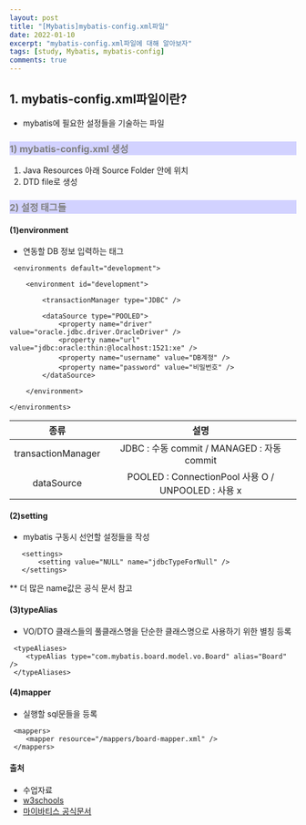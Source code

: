 ```yaml
---
layout: post
title: "[Mybatis]mybatis-config.xml파일"
date: 2022-01-10
excerpt: "mybatis-config.xml파일에 대해 알아보자"
tags: [study, Mybatis, mybatis-config]
comments: true
---
```


<style>
	h3{
		background-color:#D2D2FF;
		color: gray;
	}
</style>

## 1. mybatis-config.xml파일이란?
 
 - mybatis에 필요한 설정들을 기술하는 파일

### 1) mybatis-config.xml 생성
 1. Java Resources 아래 Source Folder 안에 위치
 2. DTD file로 생성

### 2) 설정 태그들
#### (1)environment
 - 연동할 DB 정보 입력하는 태그

```javaStript
 <environments default="development">
	
    <environment id="development">
        
        <transactionManager type="JDBC" />
        
        <dataSource type="POOLED">
            <property name="driver" value="oracle.jdbc.driver.OracleDriver" />
            <property name="url" value="jdbc:oracle:thin:@localhost:1521:xe" />
            <property name="username" value="DB계정" />
            <property name="password" value="비밀번호" />
        </dataSource>
        
    </environment>
    
</environments>
```                   

 |종류|설명|
 |:---:|:---:|
 |transactionManager|JDBC : 수동 commit / MANAGED : 자동 commit | 
 |dataSource|POOLED : ConnectionPool 사용 O / UNPOOLED : 사용 x |

#### (2)setting
 - mybatis 구동시 선언할 설정들을 작성

 ```javaStript 
    <settings>
        <setting value="NULL" name="jdbcTypeForNull" />
    </settings>
 ```  

 ** 더 많은 name값은 공식 문서 참고

#### (3)typeAlias
 - VO/DTO 클래스들의 풀클래스명을 단순한 클래스명으로 사용하기 위한 별칭 등록

```javaStript
 <typeAliases>
    <typeAlias type="com.mybatis.board.model.vo.Board" alias="Board" />
 </typeAliases>
``` 

#### (4)mapper
 - 실행할 sql문들을 등록

```javaStript
 <mappers>
    <mapper resource="/mappers/board-mapper.xml" />
 </mappers> 
``` 
 

#### 출처

  - 수업자료
  - <a href="https://www.w3schools.com/">w3schools</a>
  - <a href="https://mybatis.org/mybatis-3/ko/getting-started.html">마이바티스 공식문서</a>



